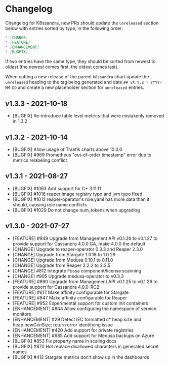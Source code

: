 # Changelog

Changelog for K8ssandra, new PRs should update the `unreleased` section below with entries sorted by type, in the 
following order:

```markdown
* [CHANGE]
* [FEATURE]
* [ENHANCEMENT]
* [BUGFIX]
```

If two entries have the same type, they should be sorted from newest to oldest (the newest comes first, the oldest comes 
last).

When cutting a new release of the parent `k8ssandra` chart update the `unreleased` heading to the tag being generated 
and date `## vX.Y.Z - YYYY-MM-DD` and create a new placeholder section for  `unreleased` entries.

## v1.3.3 - 2021-10-18

* [BUGFIX] Re-introduce table level metrics that were mistakenly removed in 1.3.2

## v1.3.2 - 2021-10-14

* [BUGFIX] Allow usage of Traefik charts above 10.0.0
* [BUGFIX] #969 Prometheus "out-of-order timestamp" error due to metrics relabeling conflict 

## v1.3.1 - 2021-08-27

* [BUGFIX] #1063 Add support for C* 3.11.11
* [BUGFIX] #1018 reaper image registry typo and jvm typo fixed
* [BUGFIX] #1012 reaper-operator's role.yaml has more data than it should, causing role name conflicts
* [BUGFIX] #1029 Do not change num_tokens when upgrading

## v1.3.0 - 2021-07-27

* [FEATURE] #949 Upgrade from Management API v0.1.26 to v0.1.27 to provide support for Cassandra 4.0.0 GA, make 4.0.0 the default
* [CHANGE] Upgrade to reaper-operator 0.3.3 and Reaper 2.3.0
* [CHANGE] Upgrade from Stargate 1.0.18 to 1.0.29
* [CHANGE] Upgrade from Medusa 0.10.1 to 0.11.0
* [CHANGE] Upgrade from Reaper 2.2.2 to 2.2.5
* [CHANGE] #812 Integrate Fossa component/license scanning
* [CHANGE] #905 Upgrade medusa-operator to v0.3.3
* [FEATURE] #890 Upgrade from Management API v0.1.25 to v0.1.26 to provide support for Cassandra 4.0.0-RC2
* [FEATURE] #617 Make affinity configurable for Stargate
* [FEATURE] #847 Make affinity configurable for Reaper
* [FEATURE] #952 Experimental support for custom init containers
* [ENHANCEMENT] #844 Allow configuring the namespace of service monitors
* [ENHANCEMENT] #29 Detect IEC formatted c* heap.size and heap.newGenSize; return error identifying issue  
* [ENHANCEMENT] #420 Add support for private registries
* [ENHANCEMENT] #685 Add support for Medusa backups on Azure
* [BUGFIX] #853 Fix property name in scaling docs
* [BUGFIX] #870 Hot replace disallowed characters in generated secret names
* [BUGFIX] #412 Stargate metrics don't show up in the dashboards
